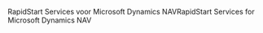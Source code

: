 <span data-ttu-id="6d87d-101">RapidStart Services voor Microsoft Dynamics NAV</span><span class="sxs-lookup"><span data-stu-id="6d87d-101">RapidStart Services for Microsoft Dynamics NAV</span></span>
